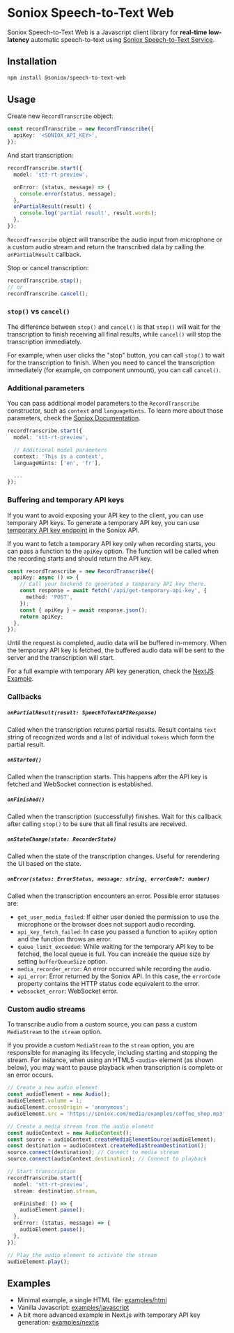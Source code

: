 # Soniox Speech-to-Text Web

Soniox Speech-to-Text Web is a Javascript client library for **real-time low-latency** automatic speech-to-text using [Soniox Speech-to-Text Service](https://soniox.com/docs/speech-to-text/get-started).

## Installation

```bash
npm install @soniox/speech-to-text-web
```

## Usage

Create new `RecordTranscribe` object:

```ts
const recordTranscribe = new RecordTranscribe({
  apiKey: '<SONIOX_API_KEY>',
});
```

And start transcription:

```ts
recordTranscribe.start({
  model: 'stt-rt-preview',

  onError: (status, message) => {
    console.error(status, message);
  },
  onPartialResult(result) {
    console.log('partial result', result.words);
  },
});
```

`RecordTranscribe` object will transcribe the audio input from microphone or a custom audio stream and return the transcribed data by calling the `onPartialResult` callback.

Stop or cancel transcription:

```ts
recordTranscribe.stop();
// or
recordTranscribe.cancel();
```

### `stop()` vs `cancel()`

The difference between `stop()` and `cancel()` is that `stop()` will wait for the transcription to finish receiving all final results, while `cancel()` will stop the transcription immediately.

For example, when user clicks the "stop" button, you can call `stop()` to wait for the transcription to finish. When you need to cancel the transcription immediately (for example, on component unmount), you can call `cancel()`.

### Additional parameters

You can pass additional model parameters to the `RecordTranscribe` constructor, such as `context` and `languageHints`. To learn more about those parameters, check the [Soniox Documentation](https://speechdev.soniox.com/docs/speech-to-text/guides).

```ts
recordTranscribe.start({
  model: 'stt-rt-preview',

  // Additional model parameters
  context: 'This is a context',
  languageHints: ['en', 'fr'],

  ...
});
```

### Buffering and temporary API keys

If you want to avoid exposing your API key to the client, you can use temporary API keys. To generate a temporary API key, you can use [temporary API key endpoint](https://soniox.com/docs/speech-to-text/api-reference/openapi/auth/create_temporary_api_key) in the Soniox API.

If you want to fetch a temporary API key only when recording starts, you can pass a function to the `apiKey` option. The function will be called when the recording starts and should return the API key.

```ts
const recordTranscribe = new RecordTranscribe({
  apiKey: async () => {
    // Call your backend to generated a temporary API key there.
    const response = await fetch('/api/get-temporary-api-key', {
      method: 'POST',
    });
    const { apiKey } = await response.json();
    return apiKey;
  },
});
```

Until the request is completed, audio data will be buffered in-memory. When the temporary API key is fetched, the buffered audio data will be sent to the server and the transcription will start.

For a full example with temporary API key generation, check the [NextJS Example](https://github.com/soniox/speech-to-text-web/tree/master/examples/nextjs).

### Callbacks

##### `onPartialResult(result: SpeechToTextAPIResponse)`

Called when the transcription returns partial results. Result contains `text` string of recognized words and a list of individual `tokens` which form the partial result.

##### `onStarted()`

Called when the transcription starts. This happens after the API key is fetched and WebSocket connection is established.

##### `onFinished()`

Called when the transcription (successfully) finishes. Wait for this callback after calling `stop()` to be sure that all final results are received.

##### `onStateChange(state: RecorderState)`

Called when the state of the transcription changes. Useful for rerendering the UI based on the state.

##### `onError(status: ErrorStatus, message: string, errorCode?: number)`

Called when the transcription encounters an error. Possible error statuses are:

- `get_user_media_failed`: If either user denied the permission to use the microphone or the browser does not support audio recording.
- `api_key_fetch_failed`: In case you passed a function to `apiKey` option and the function throws an error.
- `queue_limit_exceeded`: While waiting for the temporary API key to be fetched, the local queue is full. You can increase the queue size by setting `bufferQueueSize` option.
- `media_recorder_error`: An error occurred while recording the audio.
- `api_error`: Error returned by the Soniox API. In this case, the `errorCode` property contains the HTTP status code equivalent to the error.
- `websocket_error`: WebSocket error.

### Custom audio streams

To transcribe audio from a custom source, you can pass a custom `MediaStream` to the `stream` option.

If you provide a custom `MediaStream` to the `stream` option, you are responsible for managing its lifecycle, including starting and stopping the stream. For instance, when using an HTML5 `<audio>` element (as shown below), you may want to pause playback when transcription is complete or an error occurs.

```ts
// Create a new audio element
const audioElement = new Audio();
audioElement.volume = 1;
audioElement.crossOrigin = 'anonymous';
audioElement.src = 'https://soniox.com/media/examples/coffee_shop.mp3';

// Create a media stream from the audio element
const audioContext = new AudioContext();
const source = audioContext.createMediaElementSource(audioElement);
const destination = audioContext.createMediaStreamDestination();
source.connect(destination); // Connect to media stream
source.connect(audioContext.destination); // Connect to playback

// Start transcription
recordTranscribe.start({
  model: 'stt-rt-preview',
  stream: destination.stream,

  onFinished: () => {
    audioElement.pause();
  },
  onError: (status, message) => {
    audioElement.pause();
  },
});

// Play the audio element to activate the stream
audioElement.play();
```

## Examples

- Minimal example, a single HTML file: [examples/html](https://github.com/soniox/speech-to-text-web/tree/master/examples/html)
- Vanilla Javascript: [examples/javascript](https://github.com/soniox/speech-to-text-web/tree/master/examples/javascript)
- A bit more advanced example in Next.js with temporary API key generation: [examples/nextjs](https://github.com/soniox/speech-to-text-web/tree/master/examples/nextjs)
